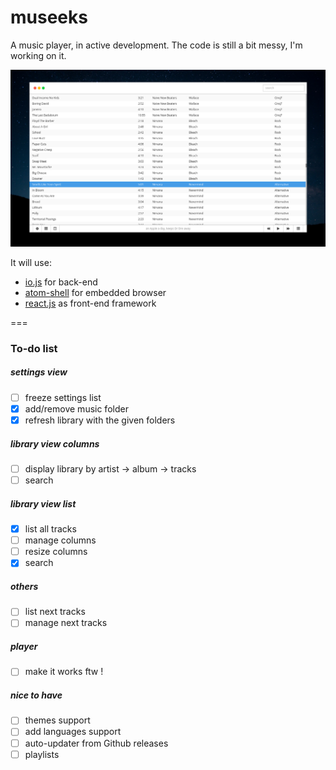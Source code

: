 # museeks
A music player, in active development. The code is still a bit messy, I'm working on it.

![Screenshot](screenshot.png)

It will use:
* [io.js](http://iojs.org/) for back-end
* [atom-shell](https://github.com/atom/atom-shell/) for embedded browser
* [react.js](https://facebook.github.io/react/) as front-end framework

===
### To-do list
##### settings view
- [ ] freeze settings list
- [x] add/remove music folder
- [x] refresh library with the given folders

##### library view columns
- [ ] display library by artist -> album -> tracks
- [ ] search

##### library view list
- [x] list all tracks
- [ ] manage columns
- [ ] resize columns
- [x] search

##### others

- [ ] list next tracks
- [ ] manage next tracks

##### player
- [ ] make it works ftw !

##### nice to have
- [ ] themes support
- [ ] add languages support
- [ ] auto-updater from Github releases
- [ ] playlists
